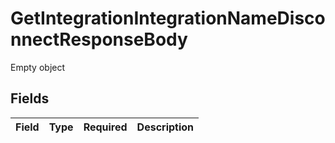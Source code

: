# GetIntegrationIntegrationNameDisconnectResponseBody

Empty object


## Fields

| Field       | Type        | Required    | Description |
| ----------- | ----------- | ----------- | ----------- |